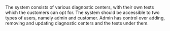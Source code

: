 The system consists of various diagnostic centers, with their own tests which the customers can opt for. The system should be accessible to two types of users, namely admin and customer. Admin has control over adding, removing and updating diagnostic centers and the tests under them. 